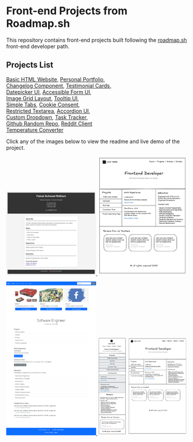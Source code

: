 # Front-end Projects from Roadmap.sh

This repository contains front-end projects built following the [roadmap.sh](https://roadmap.sh/) front-end developer path.

## Projects List

[Basic HTML Website](https://roadmap.sh/projects/basic-html-website), [Personal Portfolio](https://roadmap.sh/projects/portfolio-website),\
[Changelog Component](https://roadmap.sh/projects/changelog-component), [Testimonial Cards](https://roadmap.sh/projects/testimonial-cards),\
[Datepicker UI](https://roadmap.sh/projects/datepicker-ui), [Accessible Form UI](https://roadmap.sh/projects/accessible-form-ui),\
[Image Grid Layout](https://roadmap.sh/projects/image-grid), [Tooltip UI](https://roadmap.sh/projects/tooltip-ui),\
[Simple Tabs](https://roadmap.sh/projects/simple-tabs), [Cookie Consent](https://roadmap.sh/projects/cookie-consent),\
[Restricted Textarea](https://roadmap.sh/projects/restricted-textarea), [Accordion UI](https://roadmap.sh/projects/accordion),\
[Custom Dropdown](https://roadmap.sh/projects/custom-dropdown), [Task Tracker](https://roadmap.sh/projects/task-tracker-js),\
[Github Random Repo](https://roadmap.sh/projects/github-random-repo), [Reddit Client](https://roadmap.sh/projects/reddit-client)\
[Temperature Converter](https://roadmap.sh/projects/temperature-converter)

Click any of the images below to view the readme and live demo of the project.

<p align="left">
  <a href='/university-lecture-1/3.0-single_page_cv/'>
    <img width="48%" src="./assets/Curriculum_Vitae.png" alt="single page cv" />
  </a>
  <a href='/university-lecture-1/2.4-bootsrap-(personal_portfolio)/'>
    <img width="48%" src="./assets/portfolio-design-83-lku.png" alt="basic html website" />
  </a>
</p>

<p align="left">
  <a href='/university-lecture-1/2.3-bootsrap-(basic_html_website)/'>
    <img width="48%" src="./assets/Website_Sederhana_dengan Bootstrap.png" alt="website sederhana" />
  </a>
  <a href='/university-lecture-1/2.5-bootsrap-(changelog)/'>
    <img width="48%" src="./assets/portfolio-testimonial.png" alt="portfolio website" />
  </a>
</p>
